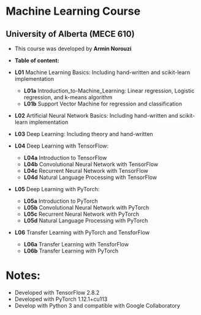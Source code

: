 # Machine Learning Course 
## University of Alberta (MECE 610)

- This course was developed by **Armin Norouzi**

- **Table of content:** 

- **L01** Machine Learning Basics: Including hand-written and scikit-learn implementation
    - **L01a** Introduction_to-Machine_Learning: Linear regression, Logistic regression, and k-means algorithm
    - **L01b**  Support Vector Machine for regression and classification
- **L02** Artificial Neural Network Basics: Including hand-written and scikit-learn implementation
- **L03** Deep Learning: Including theory and hand-written
- **L04** Deep Learning with TensorFlow:
    - **L04a** Introduction to TensorFlow
    - **L04b** Convolutional Neural Network with TensorFlow
    - **L04c** Recurrent Neural Network with TensorFlow
    - **L04d** Natural Language Processing with TensorFlow
- **L05** Deep Learning with PyTorch:
    - **L05a** Introduction to PyTorch
    - **L05b** Convolutional Neural Network with PyTorch
    - **L05c** Recurrent Neural Network with PyTorch
    - **L05d** Natural Language Processing with PyTorch
- **L06** Transfer Learning with PyTorch and TensforFlow
    - **L06a** Transfer Learning with TensforFlow
    - **L06b** Transfer Learning with PyTorch

# Notes:
- Developed with TensorFlow 2.8.2
- Developed with PyTorch 1.12.1+cu113
- Develop with Python 3 and compatible with Google Collaboratory
